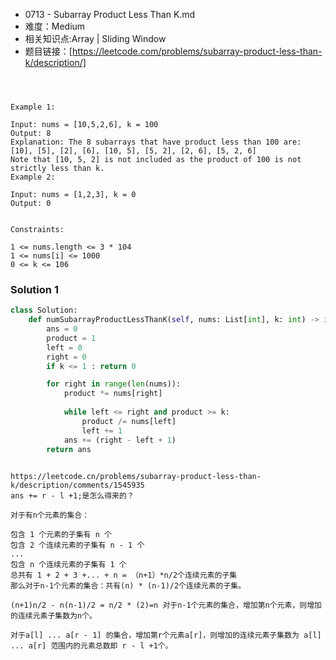 * 0713 -  Subarray Product Less Than K.md
* 难度：Medium
* 相关知识点:Array | Sliding Window
* 题目链接：[https://leetcode.com/problems/subarray-product-less-than-k/description/]

```Given an array of integers nums and an integer k, return the number of contiguous subarrays where the product of all the elements in the subarray is strictly less than k.

 

Example 1:

Input: nums = [10,5,2,6], k = 100
Output: 8
Explanation: The 8 subarrays that have product less than 100 are:
[10], [5], [2], [6], [10, 5], [5, 2], [2, 6], [5, 2, 6]
Note that [10, 5, 2] is not included as the product of 100 is not strictly less than k.
Example 2:

Input: nums = [1,2,3], k = 0
Output: 0
 

Constraints:

1 <= nums.length <= 3 * 104
1 <= nums[i] <= 1000
0 <= k <= 106
```

### Solution 1
```python
class Solution:
    def numSubarrayProductLessThanK(self, nums: List[int], k: int) -> int:
        ans = 0
        product = 1
        left = 0
        right = 0
        if k <= 1 : return 0

        for right in range(len(nums)):
            product *= nums[right]
            
            while left <= right and product >= k:
                product /= nums[left]
                left += 1
            ans += (right - left + 1)
        return ans
            
```

```
https://leetcode.cn/problems/subarray-product-less-than-k/description/comments/1545935
ans += r - l +1;是怎么得来的？

对于有n个元素的集合：

包含 1 个元素的子集有 n 个
包含 2 个连续元素的子集有 n - 1 个
...
包含 n 个连续元素的子集有 1 个
总共有 1 + 2 + 3 +... + n = （n+1）*n/2个连续元素的子集
那么对于n-1个元素的集合：共有(n) * (n-1)/2个连续元素的子集。

(n+1)n/2 - n(n-1)/2 = n/2 * (2)=n 对于n-1个元素的集合，增加第n个元素，则增加的连续元素子集数为n个。

对于a[l] ... a[r - 1] 的集合，增加第r个元素a[r]，则增加的连续元素子集数为 a[l] ... a[r] 范围内的元素总数即 r - l +1个。

```
